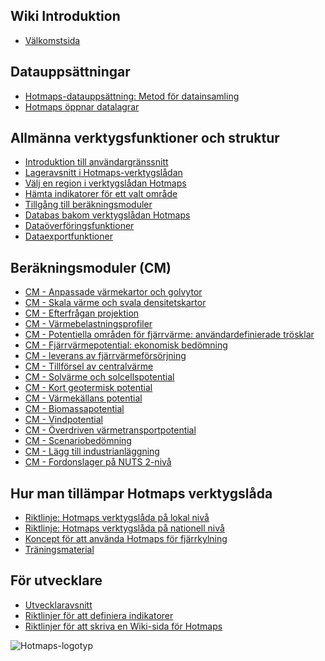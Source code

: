 <h2>Wiki Introduktion</h2><ul><li> <a href="Home">Välkomstsida</a></li></ul><h2> Datauppsättningar</h2><ul><li> <a href="Hotmaps-data-set-method-of-data-collection">Hotmaps-datauppsättning: Metod för datainsamling</a></li><li> <a href="Hotmaps-open-data-repositories">Hotmaps öppnar datalagrar</a></li></ul><h2> Allmänna verktygsfunktioner och struktur</h2><ul><li> <a href="Introduction-to-user-interface">Introduktion till användargränssnitt</a></li><li> <a href="Layers-section-in-the-Hotmaps-toolbox">Lageravsnitt i Hotmaps-verktygslådan</a></li><li> <a href="Select-a-region-in-the-Hotmaps-toolbox">Välj en region i verktygslådan Hotmaps</a></li><li> <a href="Retrieve-indicators-of-a-selected-area">Hämta indikatorer för ett valt område</a></li><li> <a href="Access-to-calculation-modules">Tillgång till beräkningsmoduler</a></li><li> <a href="Database-behind-the-Hotmaps-toolbox">Databas bakom verktygslådan Hotmaps</a></li><li> <a href="Data-upload-functionalities">Dataöverföringsfunktioner</a></li><li> <a href="Data-export-functionalities">Dataexportfunktioner</a></li></ul><h2> Beräkningsmoduler (CM)</h2><ul><li> <a href="CM-Customized-heat-and-floor-area-density-maps">CM - Anpassade värmekartor och golvytor</a></li><li> <a href="CM-Scale-heat-and-cool-density-maps">CM - Skala värme och svala densitetskartor</a></li><li> <a href="CM-Demand-projection">CM - Efterfrågan projektion</a></li><li> <a href="CM-Heat-load-profiles">CM - Värmebelastningsprofiler</a></li><li> <a href="CM-District-heating-potential-areas-user-defined-thresholds">CM - Potentiella områden för fjärrvärme: användardefinierade trösklar</a></li><li> <a href="CM-District-heating-potential-economic-assessment">CM - Fjärrvärmepotential: ekonomisk bedömning</a></li><li> <a href="CM-District-heating-supply-dispatch">CM - leverans av fjärrvärmeförsörjning</a></li><li> <a href="CM-Decentral-heating-supply">CM - Tillförsel av centralvärme</a></li><li> <a href="CM-Solar-thermal-and-PV-potential">CM - Solvärme och solcellspotential</a></li><li> <a href="CM-Shallow-geothermal-potential">CM - Kort geotermisk potential</a></li><li> <a href="CM-Heat-source-potential">CM - Värmekällans potential</a></li><li> <a href="CM-Biomass-potential">CM - Biomassapotential</a></li><li> <a href="CM-Wind-potential">CM - Vindpotential</a></li><li> <a href="CM-Excess-heat-transport-potential">CM - Överdriven värmetransportpotential</a></li><li> <a href="CM-Scenario-assessment">CM - Scenariobedömning</a></li><li> <a href="CM-Add-industry-plant">CM - Lägg till industrianläggning</a></li><li> <a href="CM-Vehicle-stock-at-NUTS-2-level">CM - Fordonslager på NUTS 2-nivå</a></li></ul><h2> Hur man tillämpar Hotmaps verktygslåda</h2><ul><li> <a href="guide-local-and-municipal-levels">Riktlinje: Hotmaps verktygslåda på lokal nivå</a></li><li> <a href="guide-national-level-comprehensive-assessment-eed">Riktlinje: Hotmaps verktygslåda på nationell nivå</a></li><li> <a href="District-Cooling">Koncept för att använda Hotmaps för fjärrkylning</a></li><li> <a href="training-material">Träningsmaterial</a></li></ul><h2> För utvecklare</h2><ul><li> <a href="Developers">Utvecklaravsnitt</a></li><li> <a href="Guidelines-for-defining-indicators">Riktlinjer för att definiera indikatorer</a></li><li> <a href="Guidelines-for-writing-a-Hotmaps-Wiki-page">Riktlinjer för att skriva en Wiki-sida för Hotmaps</a></li></ul><img alt="Hotmaps-logotyp" src="https://www.hotmaps-project.eu/wp-content/uploads/2017/02/logo.svg"/>